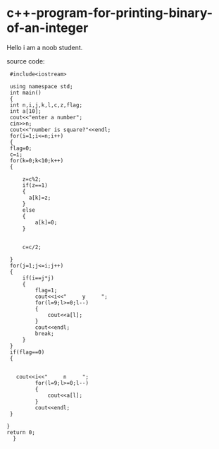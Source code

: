 # c++-program-for-printing-binary-of-an-integer
Hello i am a noob student.


source code:
   
     #include<iostream>

     using namespace std;
     int main()
     {
     int n,i,j,k,l,c,z,flag;
     int a[10];
     cout<<"enter a number";
     cin>>n;
     cout<<"number is square?"<<endl;
     for(i=1;i<=n;i++)
     {
     flag=0;
     c=i;
     for(k=0;k<10;k++)
     {

         z=c%2;
         if(z==1)
         {
           a[k]=z;
         }
         else
         {
             a[k]=0;
         }


         c=c/2;

     }
     for(j=1;j<=i;j++)
     {
         if(i==j*j)
         {
             flag=1;
             cout<<i<<"     y     ";
             for(l=9;l>=0;l--)
             {
                 cout<<a[l];
             }
             cout<<endl;
             break;
         }
     }
     if(flag==0)
     {


       cout<<i<<"     n     ";
             for(l=9;l>=0;l--)
             {
                 cout<<a[l];
             }
             cout<<endl;
     }

    }
    return 0;
      }
